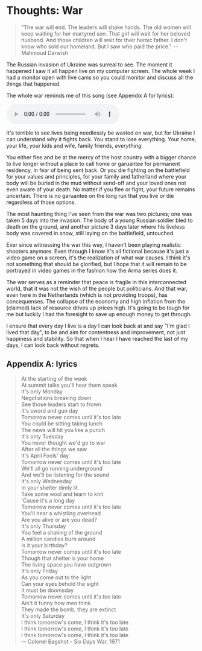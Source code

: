 # Thoughts: War

> "The war will end. The leaders will shake hands. The old women will keep
> waiting for her martyred son. That girl will wait for her beloved husband.
> And those children will wait for their heroic father. I don't know who sold
> our homeland. But I saw who paid the price."
> -- Mahmoud Darwish

The Russian invasion of Ukraine was surreal to see. The moment it happened I
saw it all happen live on my computer screen. The whole week I had a monitor
open with live cams so you could monitor and discuss all the things that
happened.

The whole war reminds me of this song (see Appendix A for lyrics):

![Colonel Bagshot - Six Days War](./assets/media/20220624-2/ColonelBagshot-SixDaysWar.mp3)

It's terrible to see lives being needlessly be wasted on war, but for Ukraine I
can understand why it fights back. You stand to lose everything. Your home,
your life, your kids and wife, family friends, _everything_.

You either flee and be at the mercy of the host country with a bigger chance to
live longer without a place to call home or garuantee for permanent residency,
in fear of being sent back. Or you die fighting on the battlefield for your
values and principles, for your family and fatherland where your body will be
buried in the mud without send-off and your loved ones not even aware of your
death. No matter if you flee or fight, your future remains uncertain. There is
no garuantee on the long run that you live or die regardless of those options.

The most haunting thing I've seen from the war was two pictures; one was taken
5 days into the invasion. The body of a young Russian soldier bled to death on
the ground, and another picture 3 days later where his liveless body was
covered in snow, still laying on the battlefield, untouched.

Ever since witnessing the war this way, I haven't been playing realistic
shooters anymore. Even through I know it's all fictional because it's just a
video game on a screen, it's the realization of what war causes. I think it's
not something that should be glorified, but I hope that it will remain to be
portrayed in video games in the fashion how the Arma series does it.

The war serves as a reminder that peace is fragile in this interconnected
world, that it was not the wish of the people but politicians. And that war,
even here in the Netherlands (which is not providing troops), has concequenses.
The collapse of the economy and high inflation from the (claimed) lack of
resource drives up prices high. It's going to be tough for me but luckily I
had the foresight to save up enough money to get through.

I ensure that every day I live is a day I can look back at and say "I'm glad
I lived that day", to be and aim for contentness and improvement, not just
happiness and stability. So that when I hear I have reached the last of my
days, I can look back without regrets.

## Appendix A: lyrics

> At the starting of the week  
> At summit talks you'll hear them speak  
> It's only Monday  
> Negotiations breaking down  
> See those leaders start to frown  
> It's sword and gun day  
> Tomorrow never comes until it's too late  
> You could be sitting taking lunch  
> The news will hit you like a punch  
> It's only Tuesday  
> You never thought we'd go to war  
> After all the things we saw  
> It's April Fools' day  
> Tomorrow never comes until it's too late  
> We'll all go running underground  
> And we'll be listening for the sound  
> It's only Wednesday  
> In your shelter dimly lit  
> Take some wool and learn to knit  
> 'Cause it's a long day  
> Tomorrow never comes until it's too late  
> You'll hear a whistling overhead  
> Are you alive or are you dead?  
> It's only Thursday  
> You feel a shaking of the ground  
> A million candles burn around  
> Is it your birthday?  
> Tomorrow never comes until it's too late  
> Though that shelter is your home  
> The living space you have outgrown  
> It's only Friday  
> As you come out to the light  
> Can your eyes behold the sight  
> It must be doomsday  
> Tomorrow never comes until it's too late  
> Ain't it funny how men think  
> They made the bomb, they are extinct  
> It's only Saturday  
> I think tomorrow's come, I think it's too late  
> I think tomorrow's come, I think it's too late  
> I think tomorrow's come, I think it's too late  
> -- Colonel Bagshot - Six Days War, 1971
